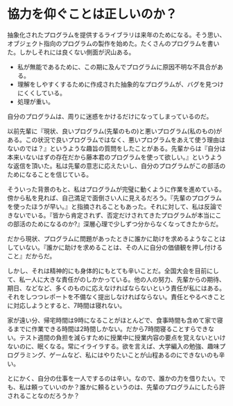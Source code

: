 # 協力を仰ぐことは正しいのか？

抽象化されたプログラムを提供するライブラリは来年のためになる。そう思い、オブジェクト指向のプログラムの製作を始めた。たくさんのプログラムを書いた。しかしそれには良くない側面が沢山ある。

- 私が無能であるために、この期に及んでプログラムに原因不明な不具合がある。
- 理解をしやすくするために作成された抽象的なプログラムが、バグを見つけにくくしている。
- 処理が重い。

自分のプログラムは、周りに迷惑をかけるだけになってしまっているのだ。

以前先輩に『現状、良いプログラム(先輩のもの)と悪いプログラム(私のもの)がある。この状況で良いプログラムではなく、悪いプログラムをあえて使う理由はないのでは？』というような趣旨の質問をしたことがある。先輩からは『自分は本来いないはずの存在だから藤本君のプログラムを使って欲しい。』というような返信を頂いた。私は先輩の意志に応えたいし、自分のプログラムがこの部活のためになることを信じている。

そういった背景のもと、私はプログラムが完璧に動くように作業を進めている。傍から私を見れば、自己満足で面倒さい人に見えるだろう。『先輩のプログラムを使ったほうが早い。』と指摘されることもあった。それに対して、私は反論できないでいる。『皆から肯定されず、否定だけされてきたプログラムが本当にこの部活のためになるのか?』深層心理で少しずつ分からなくなってきたからだ。

だから現状、プログラムに問題があったときに誰かに助けを求めるようなことはしていない。『誰かに助けを求めることは、その人に自分の価値観を押し付けること』だからだ。

しかし、それは精神的にも身体的にもとても辛いことだ。全国大会を目前にして、私一人に大きな責任がのしかかっている。他の人の努力、先輩からの期待、期日、などなど、多くのものに応えなければならないという責任が私にはある。それをしつつレポートを不備なく提出しなければならない。責任とやるべきことに対応しようとすると、7時間は寝れない。

家が遠い分、帰宅時間は9時になることがほとんどで、食事時間も含めて家で寝るまでに作業できる時間は2時間しかない。だから7時間寝ることすらできない。テスト週間の負担を減らすために授業中に授業内容の要点を覚えないといけないのに、眠くなる。常にイライラする。欲を言えば、大学編入の勉強、趣味プログラミング、ゲームなど、私にはやりたいことが山程あるのにできないのも辛い。

とにかく、自分の仕事を一人でするのは辛い。なので、誰かの力を借りたい。でも、私は頼っていいのか？誰かに頼るというのは、先輩のプログラムにしたら許されることなのだろうか？
